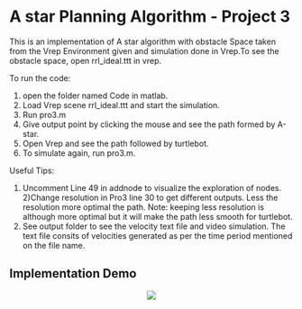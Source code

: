 # A star Planning Algorithm - Project 3

This is an implementation of A star algorithm with obstacle Space taken from the Vrep Environment given and simulation done in Vrep.To see the obstacle space, open rrl_ideal.ttt in vrep.

To run the code:
1) open the folder named Code in matlab.
2) Load Vrep scene rrl_ideal.ttt and start the simulation.
3) Run pro3.m
4) Give output point by clicking the mouse and see the path formed by A-star.
5) Open Vrep and see the path followed by turtlebot. 
6) To simulate again, run pro3.m.

Useful Tips:
1) Uncomment Line 49 in addnode to visualize the exploration of nodes.
2)Change resolution in Pro3 line 30 to get different outputs. Less the resolution more optimal the path. Note: keeping less resolution is although more optimal but it will make the path less smooth for turtlebot.
3) See output folder to see the velocity text file and video simulation. The text file consits of velocities generated as per the time period mentioned on the file name.

## Implementation Demo


<p align="center">
<img src="https://github.com/anirudhtopiwala/ENPM-661-Planning-Projects/tree/master/A-Star-On-TurtleBot/VREP- A-star-Planning-Algorithm-RRL-Project3-withoutdiff/Output/Vrep.gif">
</p>
